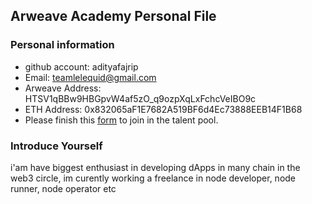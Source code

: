 ## Arweave Academy Personal File

### Personal information

- github account: adityafajrip
- Email: teamlelequid@gmail.com
- Arweave Address: HTSV1qBBw9HBGpvW4af5zO_q9ozpXqLxFchcVeIBO9c
- ETH Address: 0x832065aF1E7682A519BF6d4Ec73888EEB14F1B68
- Please finish this [form](https://docs.google.com/forms/d/e/1FAIpQLSfWA5fIIcBgmRppm3jNz5vmf9Mai_QMVil-2pO4r7YKn_Zhtw/viewform?usp=sf_link) to join in the talent pool.

### Introduce Yourself
 i'am have biggest enthusiast in developing dApps in many chain in the web3 circle, im curently working a freelance in node developer, node runner, node operator etc